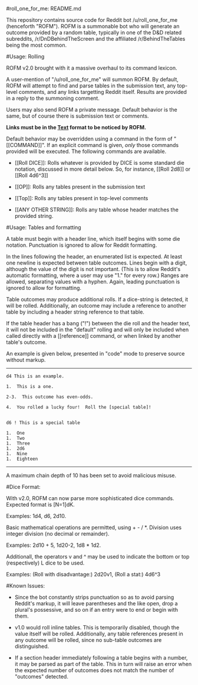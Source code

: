#roll_one_for_me: README.md

This repository contains source code for Reddit bot /u/roll_one_for_me
(henceforth "ROFM").  ROFM is a summonable bot who will generate an
outcome provided by a random table, typically in one of the D&D
related subreddits, /r/DnDBehindTheScreen and the affiliated
/r/BehindTheTables being the most common.

#Usage: Rolling

ROFM v2.0 brought with it a massive overhaul to its command lexicon.

A user-mention of "/u/roll_one_for_me" will summon ROFM.  By default,
ROFM will attempt to find and parse tables in the submission text, any
top-level comments, and any links targetting Reddit itself.  Results
are provided in a reply to the summoning comment.

Users may also send ROFM a private message.  Default behavior is the
same, but of course there is submission text or comments.

**Links must be in the [Text](url) format to be noticed by ROFM.**

Default behavior may be overridden using a command in the form of
"[[COMMAND]]".  If an explicit command is given, *only* those commands
provided will be executed.  The following commands are available.

* [[Roll DICE]]: Rolls whatever is provided by DICE is some standard
  die notation, discussed in more detail below.  So, for instance,
  [[Roll 2d8]] or [[Roll 4d6^3]]

* [[OP]]: Rolls any tables present in the submission text

* [[Top]]: Rolls any tables present in top-level comments

* [[ANY OTHER STRING]]: Rolls any table whose header matches the
  provided string.


#Usage: Tables and formatting

A table must begin with a header line, which itself begins with some
die notation.  Punctuation is ignored to allow for Reddit formatting.

In the lines following the header, an enumerated list is expected.  At
least one newline is expected between table outcomes.  Lines begin
with a digit, although the value of the digit is not important.  (This
is to allow Reddit's automatic formatting, where a user may use "1."
for every row.)  Ranges are allowed, separating values with a hyphen.
Again, leading punctuation is ignored to allow for formatting.

Table outcomes may produce additional rolls.  If a dice-string is
detected, it will be rolled.  Additionally, an outcome may include a
reference to another table by including a header string reference to
that table.

If the table header has a bang ("!") between the die roll and the
header text, it will not be included in the "default" rolling and will
only be included when called directly with a [[reference]] command, or
when linked by another table's outcome.

An example is given below, presented in "code" mode to preserve source
without markup.

-----

    d4 This is an example.
    
    1.  This is a one.
    
    2-3.  This outcome has even-odds.
    
    4.  You rolled a lucky four!  Roll the [special table]!
    
    
    d6 ! This is a special table
    
    1.  One
    1.  Two
    1.  Three
    1.  2d6
    1.  Nine
    1.  Eighteen

-----

A maximum chain depth of 10 has been set to avoid malicious misuse.

#Dice Format:

With v2.0, ROFM can now parse more sophisticated dice commands.
Expected format is [N=1]dK.

Examples: 1d4, d6, 2d10.

Basic mathematical operations are permitted, using + - / *.  Division
uses integer division (no decimal or remainder).

Examples: 2d10 + 5, 1d20-2, 1d8 * 1d2.

Additionall, the operators v and ^ may be used to indicate the bottom
or top (respectively) L dice to be used.

Examples: (Roll with disadvantage:) 2d20v1, (Roll a stat:) 4d6^3


#Known Issues:

* Since the bot constantly strips punctuation so as to avoid parsing
  Reddit's markup, it will leave parentheses and the like open, drop a
  plural's possessive, and so on if an entry were to end or begin with
  them.

* v1.0 would roll inline tables.  This is temporarily disabled, though
  the value itself will be rolled.  Additionally, any table references
  present in any outcome will be rolled, since no sub-table outcomes
  are distinguished.

* If a section header immediately following a table begins with a
  number, it may be parsed as part of the table.  This in turn will
  raise an error when the expected number of outcomes does not match
  the number of "outcomes" detected.
